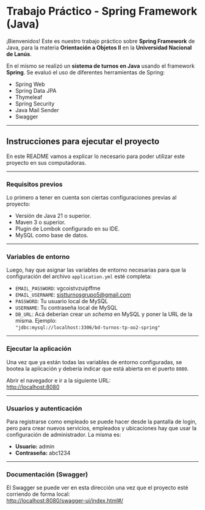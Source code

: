# Trabajo Práctico - Spring Framework (Java)

¡Bienvenidos! Este es nuestro trabajo práctico sobre **Spring Framework** de Java, para la materia **Orientación a Objetos II** en la **Universidad Nacional de Lanús**.

En el mismo se realizó un **sistema de turnos en Java** usando el framework **Spring**. Se evaluó el uso de diferentes herramientas de Spring:

- Spring Web  
- Spring Data JPA  
- Thymeleaf  
- Spring Security  
- Java Mail Sender  
- Swagger

---

## Instrucciones para ejecutar el proyecto

En este README vamos a explicar lo necesario para poder utilizar este proyecto en sus computadoras.

---

### Requisitos previos

Lo primero a tener en cuenta son ciertas configuraciones previas al proyecto:

- Versión de Java 21 o superior.  
- Maven 3 o superior.  
- Plugin de Lombok configurado en su IDE.  
- MySQL como base de datos.

---

### Variables de entorno

Luego, hay que asignar las variables de entorno necesarias para que la configuración del archivo `application.yml` esté completa:

- `EMAIL_PASSWORD`: vgcoistvzuipffme  
- `EMAIL_USERNAME`: sistturnosgrupo5@gmail.com  
- `PASSWORD`: Tu usuario local de MySQL  
- `USERNAME`: Tu contraseña local de MySQL  
- `DB_URL`: Acá deberían crear un *schema* en MySQL y poner la URL de la misma. Ejemplo:  
  `"jdbc:mysql://localhost:3306/bd-turnos-tp-oo2-spring"`

---

### Ejecutar la aplicación

Una vez que ya están todas las variables de entorno configuradas, se bootea la aplicación y debería indicar que está abierta en el puerto `8080`.

Abrir el navegador e ir a la siguiente URL:  
[http://localhost:8080](http://localhost:8080)

---

### Usuarios y autenticación

Para registrarse como empleado se puede hacer desde la pantalla de login, pero para crear nuevos servicios, empleados y ubicaciones hay que usar la configuración de administrador. La misma es:

- **Usuario:** admin  
- **Contraseña:** abc1234

---

### Documentación (Swagger)

El Swagger se puede ver en esta dirección una vez que el proyecto esté corriendo de forma local:  
[http://localhost:8080/swagger-ui/index.html#/](http://localhost:8080/swagger-ui/index.html#/)

